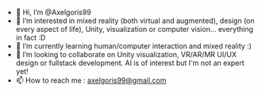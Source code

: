 - 👋 Hi, I’m @Axelgoris99
- 👀 I’m interested in mixed reality (both virtual and augmented), design (on every aspect of life), Unity, visualization or computer vision... everything in fact :D
- 🌱 I’m currently learning human/computer interaction and mixed reality :)
- 💞️ I’m looking to collaborate on Unity visualization, VR/AR/MR UI/UX design or fullstack development. AI is of interest but I'm not an expert yet!
- 📫 How to reach me : axelgoris99@gmail.com

<!---
Axelgoris99/Axelgoris99 is a ✨ special ✨ repository because its `README.md` (this file) appears on your GitHub profile.
You can click the Preview link to take a look at your changes.
And test things here !
--->
